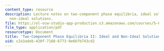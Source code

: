 ```yaml
---
content_type: resource
description: Lecture notes on two-component phase equilibria, ideal solutions, and
  non-ideal solutions.
file: https://ol-ocw-studio-app-production.s3.amazonaws.com/courses/5-60-thermodynamics-kinetics-spring-2008/c2a3adeb420f718867739e66fb743cd2_5_60_lecture22.pdf
file_type: application/pdf
resourcetype: Document
title: 'Two-Component Phase Equilibria II: Ideal and Non-Ideal Solutions'
uid: c2a3adeb-420f-7188-6773-9e66fb743cd2
---
```

